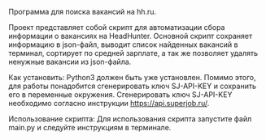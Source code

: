 Программа для поиска вакансий на hh.ru.

Проект представляет собой скрипт для автоматизации сбора информации о вакансиях на HeadHunter. 
Основной скрипт сохраняет информацию в json-файл, выводит список найденных вакансий в терминал, сортирует по средней зарплате, а так же позволяет удалять ненужные вакансии из json-файла.

Как установить:
Python3 должен быть уже установлен.
Помимо этого, для работы понадобится сгенерировать ключ SJ-API-KEY и сохранить его в переменные окружения.
Cгенерировать ключ SJ-API-KEY необходимо согласно инструкции https://api.superjob.ru/.

Использование скрипта:
Для использования скрипта запустите файл main.py и следуйте инструкциям в терминале.